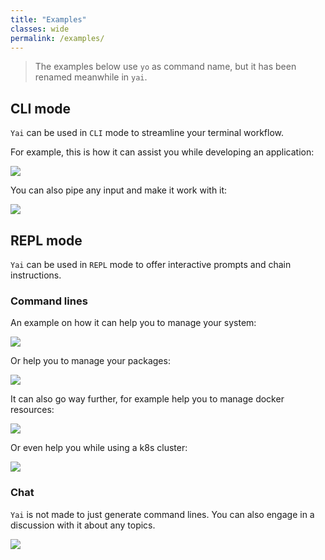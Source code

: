 ```yaml
---
title: "Examples"
classes: wide
permalink: /examples/
---
```


> The examples below use `yo` as command name, but it has been renamed meanwhile in `yai`.

## CLI mode

`Yai` can be used in `CLI` mode to streamline your terminal workflow.

For example, this is how it can assist you while developing an application:

![](https://raw.githubusercontent.com/mounta11n/yai/main/docs/_assets/dev.gif)

You can also pipe any input and make it work with it:

![](https://raw.githubusercontent.com/mounta11n/yai/main/docs/_assets/pipe.gif)

## REPL mode

`Yai` can be used in `REPL` mode to offer interactive prompts and chain instructions.

### Command lines

An example on how it can help you to manage your system:

![](https://raw.githubusercontent.com/mounta11n/yai/main/docs/_assets/system.gif)

Or help you to manage your packages:

![](https://raw.githubusercontent.com/mounta11n/yai/main/docs/_assets/pkg.gif)

It can also go way further, for example help you to manage docker resources:

![](https://raw.githubusercontent.com/mounta11n/yai/main/docs/_assets/docker.gif)

Or even help you while using a k8s cluster:

![](https://raw.githubusercontent.com/mounta11n/yai/main/docs/_assets/k8s.gif)

### Chat

`Yai` is not made to just generate command lines. You can also engage in a discussion with it about any topics.

![](https://raw.githubusercontent.com/mounta11n/yai/main/docs/_assets/chat.gif)
